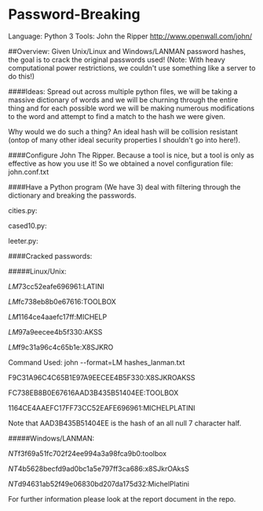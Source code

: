 # Password-Breaking

Language: Python 3
Tools: John the Ripper http://www.openwall.com/john/

##Overview:
Given Unix/Linux and Windows/LANMAN password hashes, the goal is to crack the original passwords used!
(Note: With heavy computational power restrictions, we couldn't use something like a server to do this!)


####Ideas:
Spread out across multiple python files, we will be taking a massive dictionary of words and we will be churning through the entire thing and for each possible word we will be making numerous modifications to the word and attempt to find a match to the hash we were given.

Why would we do such a thing? An ideal hash will be collision resistant (ontop of many other ideal security properties I shouldn't go into here!).

####Configure John The Ripper.
Because a tool is nice, but a tool is only as effective as how you use it!
So we obtained a novel configuration file: john.conf.txt

####Have a Python program (We have 3) deal with filtering through the dictionary and breaking the passwords.

cities.py:

cased10.py:

leeter.py:

####Cracked passwords:

#####Linux/Unix:

$LM$73cc52eafe696961:LATINI

$LM$fc738eb8b0e67616:TOOLBOX

$LM$1164ce4aaefc17ff:MICHELP

$LM$97a9eecee4b5f330:AKSS

$LM$f9c31a96c4c65b1e:X8SJKRO

Command Used: john --format=LM hashes_lanman.txt

F9C31A96C4C65B1E97A9EECEE4B5F330:X8SJKROAKSS

FC738EB8B0E67616AAD3B435B51404EE:TOOLBOX

1164CE4AAEFC17FF73CC52EAFE696961:MICHELPLATINI

Note that AAD3B435B51404EE is the hash of an all null 7 character half.

#####Windows/LANMAN:

$NT$f3f69a51fc702f24ee994a3a98fca9b0:toolbox

$NT$4b5628becfd9ad0bc1a5e797ff3ca686:x8SJkrOAksS

$NT$d94631ab52f49e06830bd207da175d32:MichelPlatini




For further information please look at the report document in the repo.

